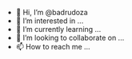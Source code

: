 - 👋 Hi, I’m @badrudoza
- 👀 I’m interested in ...
- 🌱 I’m currently learning ...
- 💞️ I’m looking to collaborate on ...
- 📫 How to reach me ...

<!---
badrudoza/badrudoza is a ✨ special ✨ repository because its `README.md` (this file) appears on your GitHub profile.
You can click the Preview link to take a look at your changes.
--->
